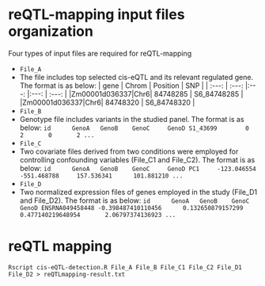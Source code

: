 # reQTL-mapping input files organization

Four types of input files are required for reQTL-mapping

- `File_A`
 - The file includes top selected cis-eQTL and its relevant regulated gene. The format is as below:
 | gene | Chrom | Position | SNP |
| :---: | :---: |:---: |:---: | :---: |
|Zm00001d036337|Chr6| 84748285 | S6_84748285 |
|Zm00001d036337|Chr6| 84748320 | S6_84748320 |
- `File_B`
 - Genotype file includes variants in the studied panel. The format is as below:
 `id      GenoA   GenoB    GenoC     GenoD
 S1_43699        0       2       0       2
 ...`
- `File_C`
 - Two covariate files derived from two conditions were employed for controlling confounding variables (File_C1 and File_C2). The format is as below:
 `id      GenoA   GenoB    GenoC     GenoD
PC1     -123.046554     -551.468788     157.536341      101.881210
...`
- `File_D`
 - Two normalized expression files of genes employed in the study (File_D1 and File_D2). The format is as below:
 `id      GenoA   GenoB    GenoC     GenoD
ENSRNA049458448 -0.398487410110456      0.132650879157299       0.477140219648954       2.06797374136923
...`
# reQTL mapping
`Rscript cis-eQTL-detection.R File_A File_B File_C1 File_C2 File_D1 File_D2 > reQTLmapping-result.txt`
